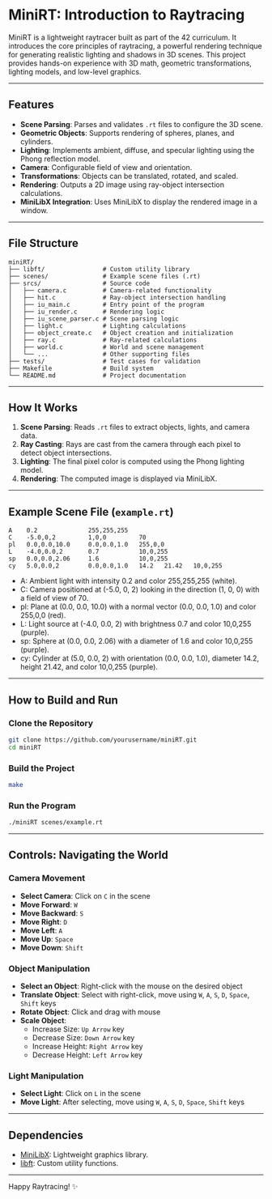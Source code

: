 # MiniRT: Introduction to Raytracing

MiniRT is a lightweight raytracer built as part of the 42 curriculum. It introduces the core principles of raytracing, a powerful rendering technique for generating realistic lighting and shadows in 3D scenes. This project provides hands-on experience with 3D math, geometric transformations, lighting models, and low-level graphics.

---

## Features

- **Scene Parsing**: Parses and validates `.rt` files to configure the 3D scene.
- **Geometric Objects**: Supports rendering of spheres, planes, and cylinders.
- **Lighting**: Implements ambient, diffuse, and specular lighting using the Phong reflection model.
- **Camera**: Configurable field of view and orientation.
- **Transformations**: Objects can be translated, rotated, and scaled.
- **Rendering**: Outputs a 2D image using ray-object intersection calculations.
- **MiniLibX Integration**: Uses MiniLibX to display the rendered image in a window.

---

## File Structure

```
miniRT/
├── libft/                # Custom utility library
├── scenes/               # Example scene files (.rt)
├── srcs/                 # Source code
│   ├── camera.c          # Camera-related functionality
│   ├── hit.c             # Ray-object intersection handling
│   ├── iu_main.c         # Entry point of the program
│   ├── iu_render.c       # Rendering logic
│   ├── iu_scene_parser.c # Scene parsing logic
│   ├── light.c           # Lighting calculations
│   ├── object_create.c   # Object creation and initialization
│   ├── ray.c             # Ray-related calculations
│   ├── world.c           # World and scene management
│   └── ...               # Other supporting files
├── tests/                # Test cases for validation
├── Makefile              # Build system
└── README.md             # Project documentation
```

---

## How It Works

1. **Scene Parsing**: Reads `.rt` files to extract objects, lights, and camera data.
2. **Ray Casting**: Rays are cast from the camera through each pixel to detect object intersections.
3. **Lighting**: The final pixel color is computed using the Phong lighting model.
4. **Rendering**: The computed image is displayed via MiniLibX.

---

## Example Scene File (`example.rt`)

```
A    0.2              255,255,255
C    -5.0,0,2         1,0,0         70
pl   0.0,0.0,10.0     0.0,0.0,1.0   255,0,0
L    -4.0,0.0,2       0.7           10,0,255
sp   0.0,0.0,2.06     1.6           10,0,255
cy   5.0,0.0,2        0.0,0.0,1.0   14.2   21.42   10,0,255
```

- A: Ambient light with intensity 0.2 and color 255,255,255 (white).
- C: Camera positioned at (-5.0, 0, 2) looking in the direction (1, 0, 0) with a field of view of 70.
- pl: Plane at (0.0, 0.0, 10.0) with a normal vector (0.0, 0.0, 1.0) and color 255,0,0 (red).
- L: Light source at (-4.0, 0.0, 2) with brightness 0.7 and color 10,0,255 (purple).
- sp: Sphere at (0.0, 0.0, 2.06) with a diameter of 1.6 and color 10,0,255 (purple).
- cy: Cylinder at (5.0, 0.0, 2) with orientation (0.0, 0.0, 1.0), diameter 14.2, height 21.42, and color 10,0,255 (purple).

---

## How to Build and Run

### Clone the Repository

```bash
git clone https://github.com/yourusername/miniRT.git
cd miniRT
```

### Build the Project

```bash
make
```

### Run the Program

```bash
./miniRT scenes/example.rt
```

---

## Controls: Navigating the World

### Camera Movement

- **Select Camera**: Click on `C` in the scene
- **Move Forward**: `W`
- **Move Backward**: `S`
- **Move Right**: `D`
- **Move Left**: `A`
- **Move Up**: `Space`
- **Move Down**: `Shift`

### Object Manipulation

- **Select an Object**: Right-click with the mouse on the desired object
- **Translate Object**: Select with right-click, move using `W`, `A`, `S`, `D`, `Space`, `Shift` keys
- **Rotate Object**: Click and drag with mouse
- **Scale Object**:
  - Increase Size: `Up Arrow` key
  - Decrease Size: `Down Arrow` key
  - Increase Height: `Right Arrow` key
  - Decrease Height: `Left Arrow` key

### Light Manipulation

- **Select Light**: Click on `L` in the scene
- **Move Light**: After selecting, move using `W`, `A`, `S`, `D`, `Space`, `Shift` keys

---

## Dependencies

- [MiniLibX](https://harm-smits.github.io/42docs/libs/minilibx): Lightweight graphics library.
- [libft](https://github.com/yourusername/libft): Custom utility functions.

---

Happy Raytracing! ✨

